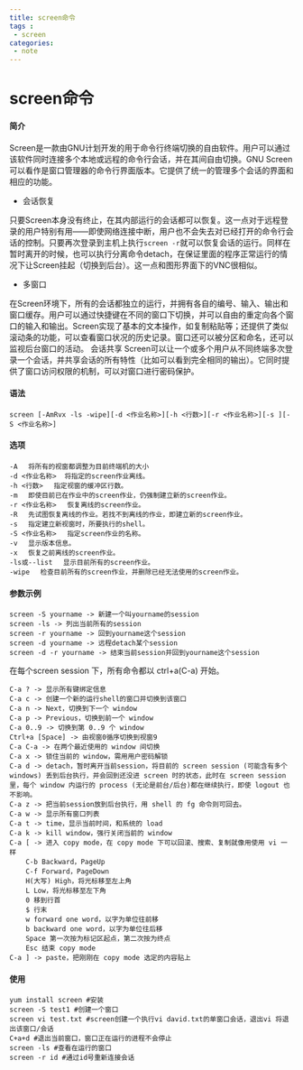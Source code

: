 ```yaml
---
title: screen命令
tags :
 - screen
categories:
 - note
---
```



# screen命令

#### 简介

Screen是一款由GNU计划开发的用于命令行终端切换的自由软件。用户可以通过该软件同时连接多个本地或远程的命令行会话，并在其间自由切换。GNU Screen可以看作是窗口管理器的命令行界面版本。它提供了统一的管理多个会话的界面和相应的功能。　　　

<!--more-->
* 会话恢复

只要Screen本身没有终止，在其内部运行的会话都可以恢复。这一点对于远程登录的用户特别有用——即使网络连接中断，用户也不会失去对已经打开的命令行会话的控制。只要再次登录到主机上执行`screen -r`就可以恢复会话的运行。同样在暂时离开的时候，也可以执行分离命令detach，在保证里面的程序正常运行的情况下让Screen挂起（切换到后台）。这一点和图形界面下的VNC很相似。


* 多窗口

在Screen环境下，所有的会话都独立的运行，并拥有各自的编号、输入、输出和窗口缓存。用户可以通过快捷键在不同的窗口下切换，并可以自由的重定向各个窗口的输入和输出。Screen实现了基本的文本操作，如复制粘贴等；还提供了类似滚动条的功能，可以查看窗口状况的历史记录。窗口还可以被分区和命名，还可以监视后台窗口的活动。 会话共享 Screen可以让一个或多个用户从不同终端多次登录一个会话，并共享会话的所有特性（比如可以看到完全相同的输出）。它同时提供了窗口访问权限的机制，可以对窗口进行密码保护。

#### 语法

    screen [-AmRvx -ls -wipe][-d <作业名称>][-h <行数>][-r <作业名称>][-s ][-S <作业名称>]

#### 选项

    -A 　将所有的视窗都调整为目前终端机的大小
    -d <作业名称>  将指定的screen作业离线。 
    -h <行数> 　指定视窗的缓冲区行数。
    -m 　即使目前已在作业中的screen作业，仍强制建立新的screen作业。
    -r <作业名称> 　恢复离线的screen作业。
    -R 　先试图恢复离线的作业。若找不到离线的作业，即建立新的screen作业。 
    -s 　指定建立新视窗时，所要执行的shell。 
    -S <作业名称> 　指定screen作业的名称。 
    -v 　显示版本信息。 
    -x 　恢复之前离线的screen作业。 
    -ls或--list 　显示目前所有的screen作业。 
    -wipe 　检查目前所有的screen作业，并删除已经无法使用的screen作业。

#### 参数示例

    screen -S yourname -> 新建一个叫yourname的session 
    screen -ls -> 列出当前所有的session 
    screen -r yourname -> 回到yourname这个session 
    screen -d yourname -> 远程detach某个session 
    screen -d -r yourname -> 结束当前session并回到yourname这个session

在每个screen session 下，所有命令都以 ctrl+a(C-a) 开始。


    C-a ? -> 显示所有键绑定信息 
    C-a c -> 创建一个新的运行shell的窗口并切换到该窗口 
    C-a n -> Next，切换到下一个 window 
    C-a p -> Previous，切换到前一个 window 
    C-a 0..9 -> 切换到第 0..9 个 window 
    Ctrl+a [Space] -> 由视窗0循序切换到视窗9 
    C-a C-a -> 在两个最近使用的 window 间切换
    C-a x -> 锁住当前的 window，需用用户密码解锁 
    C-a d -> detach，暂时离开当前session，将目前的 screen session (可能含有多个 windows) 丢到后台执行，并会回到还没进 screen 时的状态，此时在 screen session 里，每个 window 内运行的 process (无论是前台/后台)都在继续执行，即使 logout 也不影响。
    C-a z -> 把当前session放到后台执行，用 shell 的 fg 命令则可回去。
    C-a w -> 显示所有窗口列表 
    C-a t -> time，显示当前时间，和系统的 load 
    C-a k -> kill window，强行关闭当前的 window 
    C-a [ -> 进入 copy mode，在 copy mode 下可以回滚、搜索、复制就像用使用 vi 一样
        C-b Backward，PageUp 
        C-f Forward，PageDown
        H(大写) High，将光标移至左上角
        L Low，将光标移至左下角
        0 移到行首
        $ 行末
        w forward one word，以字为单位往前移
        b backward one word，以字为单位往后移
        Space 第一次按为标记区起点，第二次按为终点 
        Esc 结束 copy mode 
    C-a ] -> paste，把刚刚在 copy mode 选定的内容贴上

#### 使用

    yum install screen #安装
    screen -S test1 #创建一个窗口
    screen vi test.txt #screen创建一个执行vi david.txt的单窗口会话，退出vi 将退出该窗口/会话
    C+a+d #退出当前窗口，窗口正在运行的进程不会停止
    screen -ls #查看在运行的窗口
    screen -r id #通过id号重新连接会话
    

